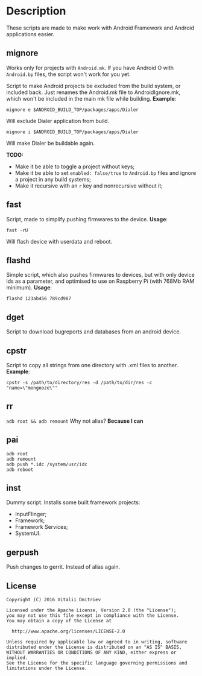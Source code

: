 # Description #
These scripts are made to make work with Android Framework and Android applications easier.

## mignore ##

Works only for projects with `Android.mk`. If you have Android O with `Android.bp` files, the script won't work for you yet.

Script to make Android projects be excluded from the build system, or included back.
Just renames the Android.mk file to AndroidIgnore.mk, which won't be included in the main mk file while building.
**Example**:
```
mignore e $ANDROID_BUILD_TOP/packages/apps/Dialer
```
Will exclude Dialer application from build.

```
mignore i $ANDROID_BUILD_TOP/packages/apps/Dialer
```
Will make Dialer be buildable again.

**TODO:**
* Make it be able to toggle a project without keys;
* Make it be able to set `enabled: false/true` to `Android.bp` files and ignore a project in any build systems;
* Make it recursive with an `r` key and nonrecursive without it;

## fast ##
Script, made to simplify pushing firmwares to the device.
**Usage**:
```
fast -rU
```
Will flash device with userdata and reboot.

## flashd ##
Simple script, which also pushes firmwares to devices, but with only device ids as a parameter,
and optimised to use on Raspberry Pi (with 768Mb RAM minimum).
**Usage**:
```
flashd 123ab456 789cd987
```

## dget ##
Script to download bugreports and databases from an android device.

## cpstr ##
Script to copy all strings from one directory with .xml files to another.
**Example**:
```
cpstr -s /path/to/directory/res -d /path/to/dir/res -c "name=\"mongooze\""
```

## rr ##
`adb root && adb remount`
Why not alias? **Because I can**

## pai ##
```
adb root
adb remount
adb push *.idc /system/usr/idc
adb reboot
```

## inst ##
Dummy script.
Installs some built framework projects:
- InputFlinger;
- Framework;
- Framework Services;
- SystemUI.

## gerpush ##
Push changes to gerrit. Instead of alias again.

## License ##

```
Copyright (C) 2016 Vitalii Dmitriev

Licensed under the Apache License, Version 2.0 (the "License");
you may not use this file except in compliance with the License.
You may obtain a copy of the License at

  http://www.apache.org/licenses/LICENSE-2.0

Unless required by applicable law or agreed to in writing, software
distributed under the License is distributed on an "AS IS" BASIS,
WITHOUT WARRANTIES OR CONDITIONS OF ANY KIND, either express or implied.
See the License for the specific language governing permissions and
limitations under the License.
```
